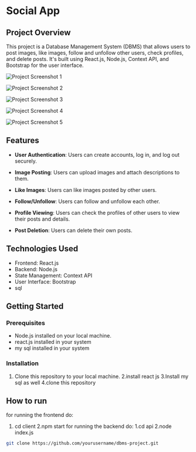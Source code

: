 # Social App

## Project Overview
This project is a Database Management System (DBMS) that allows users to post images, like images, follow and unfollow other users, check profiles, and delete posts. It's built using React.js, Node.js, Context API, and Bootstrap for the user interface.

![Project Screenshot 1](./images/Imageposts.png)

![Project Screenshot 2](./images/Screenshot-1.png)

![Project Screenshot 3](./images/Screenshot-2.png)

![Project Screenshot 4](./images/Screenshot-3.png)

![Project Screenshot 5](./images/Screenshot-4.png)



## Features
- **User Authentication**: Users can create accounts, log in, and log out securely.

- **Image Posting**: Users can upload images and attach descriptions to them.

- **Like Images**: Users can like images posted by other users.

- **Follow/Unfollow**: Users can follow and unfollow each other.

- **Profile Viewing**: Users can check the profiles of other users to view their posts and details.

- **Post Deletion**: Users can delete their own posts.

## Technologies Used
- Frontend: React.js
- Backend: Node.js
- State Management: Context API
- User Interface: Bootstrap
- sql

## Getting Started

### Prerequisites
- Node.js installed on your local machine.
- react.js installed in your system
- my sql installed in your system

### Installation
1. Clone this repository to your local machine.
2.install react js
3.Install my sql as well
4.clone this repository

## How to run
for running the frontend 
do:
 1. cd client 
 2.npm start
for running the backend
do:
 1.cd api
 2.node index.js

```bash
git clone https://github.com/yourusername/dbms-project.git
